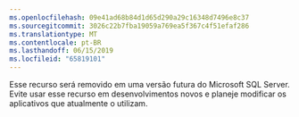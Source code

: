 ```yaml
---
ms.openlocfilehash: 09e41ad68b84d1d65d290a29c16348d7496e8c37
ms.sourcegitcommit: 3026c22b7fba19059a769ea5f367c4f51efaf286
ms.translationtype: MT
ms.contentlocale: pt-BR
ms.lasthandoff: 06/15/2019
ms.locfileid: "65819101"
---
```

Esse recurso será removido em uma versão futura do Microsoft SQL Server. Evite usar esse recurso em desenvolvimentos novos e planeje modificar os aplicativos que atualmente o utilizam.
